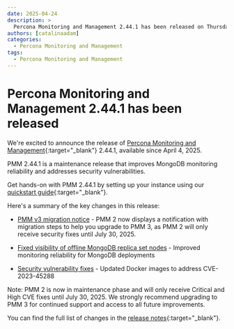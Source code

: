 ```yaml
---
date: 2025-04-24
description: >
  Percona Monitoring and Management 2.44.1 has been released on Thursday, April 4, 2025.
authors: [catalinaadam]
categories:
  - Percona Monitoring and Management
tags:
  - Percona Monitoring and Management
---
```


# Percona Monitoring and Management 2.44.1 has been released

<!-- more -->

We're excited to announce the release of [Percona Monitoring and Management](https://docs.percona.com/percona-monitoring-and-management/index.html){:target="_blank"} 2.44.1, available since April 4, 2025. 

PMM 2.44.1 is a maintenance release that improves MongoDB monitoring reliability and addresses security vulnerabilities.

Get hands-on with PMM 2.44.1 by setting up your instance using our [quickstart guide](https://docs.percona.com/percona-monitoring-and-management/2/quickstart/index.html){:target="_blank"}.

Here's a summary of the key changes in this release:

- [PMM v3 migration notice](https://docs.percona.com/percona-monitoring-and-management/2/release-notes/2.44.1.html#pmm-v3-migration-notice) - PMM 2 now displays a notification with migration steps to help you upgrade to PMM 3, as PMM 2 will only receive security fixes until July 30, 2025.

- [Fixed visibility of offline MongoDB replica set nodes](https://docs.percona.com/percona-monitoring-and-management/2/release-notes/2.44.1.html#cve-fixes) - Improved monitoring reliability for MongoDB deployments

- [Security vulnerability fixes](https://docs.percona.com/percona-monitoring-and-management//2/release-notes/2.44.1.html#cve-fixes) - Updated Docker images to address CVE-2023-45288

Note: PMM 2 is now in maintenance phase and will only receive Critical and High CVE fixes until July 30, 2025. We strongly recommend upgrading to PMM 3 for continued support and access to all future improvements.

You can find the full list of changes in the [release notes](https://docs.percona.com/percona-monitoring-and-management/release-notes/2.44.1.html){:target="_blank"}.







